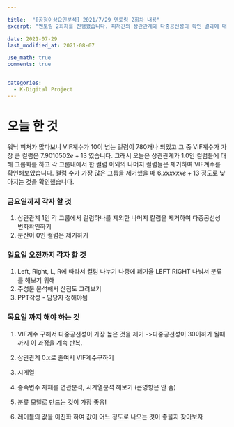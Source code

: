 ```yaml
---

title:  "[공정이상요인분석] 2021/7/29 멘토링 2회차 내용"
excerpt: "멘토링 2회차를 진행했습니다. 피처간의 상관관계와 다중공선성의 확인 결과에 대해 발표했습니다."

date: 2021-07-29
last_modified_at: 2021-08-07

use_math: true
comments: true


categories:
  - K-Digital Project
---
```




# 오늘 한 것

워낙 피처가 많다보니 VIF계수가 10이 넘는 컬럼이 780개나 되었고 그 중 VIF계수가 가장 큰 컬럼은 $7.9010502e+13$ 였습니다. 그래서 오늘은 상관관계가 1.0인 컬럼들에 대해 그룹화를 하고 각 그룹내에서 한 컬럼 이외의 나머지 컬럼들은 제거하여 VIF계수를 확인해보았습니다. 컬럼 수가 가장 많은 그룹을 제거했을 때 $6.xxxxxxe+13$ 정도로 낮아지는 것을 확인했습니다. 



### 금요일까지 각자 할 것

1. 상관관계 1인 각 그룹에서 컬럼하나를 제외한 나머지 칼럼을 제거하여  다중공선성 변화확인하기
2. 분산이 0인 컬럼은 제거하기



### 일요일 오전까지 각자 할 것

1. Left, Right, L, R에 따라서 컬럼 나누기
    나중에 폐기율 LEFT RIGHT 나눠서 분류를 해보기 위해
2. 주성분 분석해서 산점도 그려보기
3. PPT작성 - 담당자 정해야됨



### 목요일 까지 해야 하는 것

1. VIF계수 구해서 다중공선성이 가장 높은 것을 제거 
     ->다중공선성이 30이하가 될때까지 이 과정을 계속 반복. 

2. 상관관계 0.x로 줄여서 VIF계수구하기

3. 시계열
4. 종속변수 자체를 연관분석, 시계열분석 해보기 (큰영향은 안 줌)
5. 분류 모델로 만드는 것이 가장 좋음!
6. 레이블의 값을 이진화 하여 값이 어느 정도로 나오는 것이 좋을지 찾아보자
